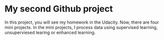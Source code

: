 # My second Github project
In this project, you will see my homework in the Udacity. Now, there are four mini
projects. In the mini projects, I process data using supervised learning, unsuperviesed
learing or enhanced learning.

